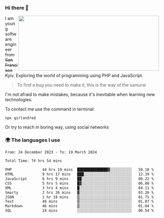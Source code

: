 ### Hi there 👋  

<img align='right' src="https://github-readme-stats.vercel.app/api?username=girlandred&count_private=true&show_icons=true&include_all_commits=true&hide_rank=true&hide_title=true&theme=buefy&card_width=300" width=460 height=180>


I am young software engineer from ~~San Francisco~~ Kyiv. Exploring the world of programming using PHP and JavaScript.


> To find a bug you need to make it, this is the way of the samurai



I'm not afraid to make mistakes, because it's inevitable when learning new technologies.

To contact me use the command in terminal:

```
npx girlandred
```

Or try to reach in boring way, using social networks


### 🌍 The languages I use

<!--START_SECTION:waka-->

```txt
From: 24 December 2023 - To: 19 March 2024

Total Time: 74 hrs 54 mins

PHP              44 hrs 19 mins  ██████████████▓░░░░░░░░░░   59.18 %
HTML             9 hrs 17 mins   ███░░░░░░░░░░░░░░░░░░░░░░   12.39 %
JavaScript       6 hrs 9 mins    ██░░░░░░░░░░░░░░░░░░░░░░░   08.22 %
CSS              5 hrs 5 mins    █▓░░░░░░░░░░░░░░░░░░░░░░░   06.80 %
XML              3 hrs 4 mins    █░░░░░░░░░░░░░░░░░░░░░░░░   04.11 %
Smarty           2 hrs 26 mins   ▓░░░░░░░░░░░░░░░░░░░░░░░░   03.26 %
JSON             1 hr 18 mins    ▒░░░░░░░░░░░░░░░░░░░░░░░░   01.75 %
Text             48 mins         ▒░░░░░░░░░░░░░░░░░░░░░░░░   01.07 %
Markdown         46 mins         ▒░░░░░░░░░░░░░░░░░░░░░░░░   01.04 %
SQL              24 mins         ░░░░░░░░░░░░░░░░░░░░░░░░░   00.54 %
```

<!--END_SECTION:waka-->
